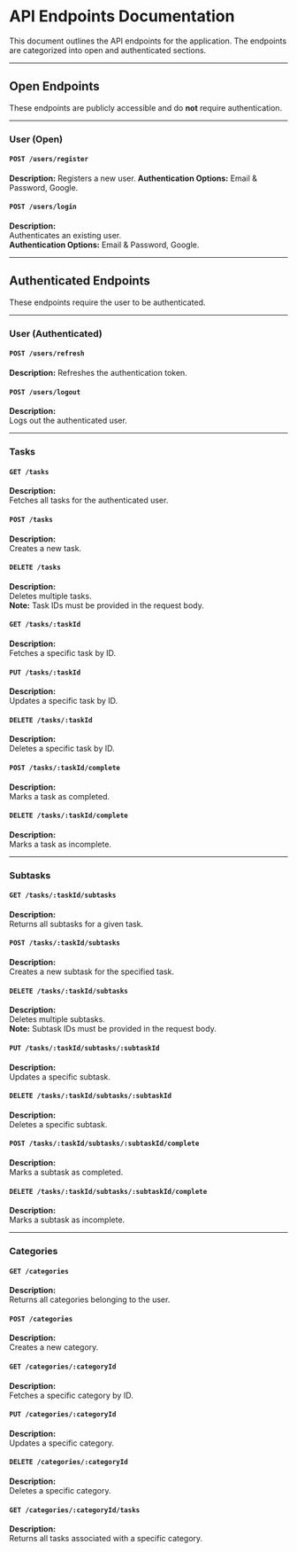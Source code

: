 # API Endpoints Documentation

This document outlines the API endpoints for the application. The endpoints are categorized into open and authenticated sections.

---

## Open Endpoints

These endpoints are publicly accessible and do **not** require authentication.

---

### User (Open)

#### `POST /users/register`

**Description:**
Registers a new user.
**Authentication Options:** Email & Password, Google.

#### `POST /users/login`

**Description:**  
Authenticates an existing user.  
**Authentication Options:** Email & Password, Google.

---

## Authenticated Endpoints

These endpoints require the user to be authenticated.

---

### User (Authenticated)

#### `POST /users/refresh`

**Description:**
Refreshes the authentication token.

#### `POST /users/logout`

**Description:**  
Logs out the authenticated user.

---

### Tasks

#### `GET /tasks`

**Description:**  
Fetches all tasks for the authenticated user.

#### `POST /tasks`

**Description:**  
Creates a new task.

#### `DELETE /tasks`

**Description:**  
Deletes multiple tasks.  
**Note:** Task IDs must be provided in the request body.

#### `GET /tasks/:taskId`

**Description:**  
Fetches a specific task by ID.

#### `PUT /tasks/:taskId`

**Description:**  
Updates a specific task by ID.

#### `DELETE /tasks/:taskId`

**Description:**  
Deletes a specific task by ID.

#### `POST /tasks/:taskId/complete`

**Description:**  
Marks a task as completed.

#### `DELETE /tasks/:taskId/complete`

**Description:**  
Marks a task as incomplete.

---

### Subtasks

#### `GET /tasks/:taskId/subtasks`

**Description:**  
Returns all subtasks for a given task.

#### `POST /tasks/:taskId/subtasks`

**Description:**  
Creates a new subtask for the specified task.

#### `DELETE /tasks/:taskId/subtasks`

**Description:**  
Deletes multiple subtasks.  
**Note:** Subtask IDs must be provided in the request body.

#### `PUT /tasks/:taskId/subtasks/:subtaskId`

**Description:**  
Updates a specific subtask.

#### `DELETE /tasks/:taskId/subtasks/:subtaskId`

**Description:**  
Deletes a specific subtask.

#### `POST /tasks/:taskId/subtasks/:subtaskId/complete`

**Description:**  
Marks a subtask as completed.

#### `DELETE /tasks/:taskId/subtasks/:subtaskId/complete`

**Description:**  
Marks a subtask as incomplete.

---

### Categories

#### `GET /categories`

**Description:**  
Returns all categories belonging to the user.

#### `POST /categories`

**Description:**  
Creates a new category.

#### `GET /categories/:categoryId`

**Description:**  
Fetches a specific category by ID.

#### `PUT /categories/:categoryId`

**Description:**  
Updates a specific category.

#### `DELETE /categories/:categoryId`

**Description:**  
Deletes a specific category.

#### `GET /categories/:categoryId/tasks`

**Description:**  
Returns all tasks associated with a specific category.
